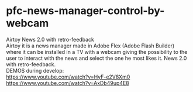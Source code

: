 # pfc-news-manager-control-by-webcam
Airtoy News 2.0 with retro-feedback<br/>
Airtoy it is a news manager made in Adobe Flex (Adobe Flash Builder) where it can be installed in a TV with a webcam giving the possibility to the user to interact with the news and select the one  he most likes it. News 2.0 with retro-feedback.
<br/>DEMOS during develop:
<br/>https://www.youtube.com/watch?v=HyF-e2V8Xm0
<br/>https://www.youtube.com/watch?v=AxDb49up4E8
